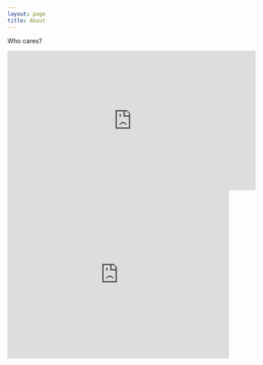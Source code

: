 ```yaml
---
layout: page
title: About
---
```

Who cares?

<div class="page">

  <iframe width="560" height="315" src="https://www.youtube.com/embed/5PPTDsTnaPk?autoplay=1&start=3" frameborder="0" allowfullscreen></iframe>

</div>

<div class="page">

  <iframe src="https://embed.spotify.com/?uri=spotify%3Auser%3Achaosgsc%3Aplaylist%3A3fwDMqi96eZs3vCqgLkzyK" width="500" height="380" frameborder="0" allowtransparency="true"></iframe>
</div>
